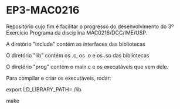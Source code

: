 # EP3-MAC0216
Repositório cujo fim é facilitar o progresso do desenvolvimento do 3º Exercício Programa da disciplina MAC0216/DCC/IME/USP.

A diretório "include" contém as interfaces das bibliotecas

O diretório "lib" contém os .c, os .o e os .so das bibliotecas

O diretório "prog" contém o main.c e os executáveis que vem dele.


Para compilar e criar os executáveis, rodar:

export LD_LIBRARY_PATH=./lib

make